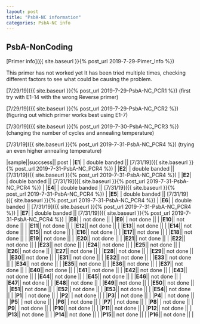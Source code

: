 ```yaml
---
layout: post
title: "PsbA-NC information"
categories: PsbA-NC info
---
```


## PsbA-NonCoding

[Primer info]({{ site.baseurl }}{% post_url 2019-7-29-Pimer_Info %})


This primer has not worked yet
It has been tried multiple times, checking different factors to see what could be causing the problem.

[7/29/19]({{ site.baseurl }}{% post_url 2019-7-29-PsbA-NC_PCR1 %}) (first try with E1-14 with the wrong Reverse primer)

[7/29/19]({{ site.baseurl }}{% post_url 2019-7-29-PsbA-NC_PCR2 %}) (figuring out which primer works best using E1-7)

[7/30/19]({{ site.baseurl }}{% post_url 2019-7-30-PsbA-NC_PCR3 %}) (changing the number of cycles and annealing temperature)

[7/31/19]({{ site.baseurl }}{% post_url 2019-7-31-PsbA-NC_PCR4 %}) (trying an even higher annealing temperature)

|sample||succsess|| post |
|**E1**| | double banded || [7/31/19]({{ site.baseurl }}{% post_url 2019-7-31-PsbA-NC_PCR4 %}) |
|**E2**| | double banded || [7/31/19]({{ site.baseurl }}{% post_url 2019-7-31-PsbA-NC_PCR4 %}) |
|**E2**| | double banded || [7/31/19]({{ site.baseurl }}{% post_url 2019-7-31-PsbA-NC_PCR4 %}) |
|**E4**| | double banded || [7/31/19]({{ site.baseurl }}{% post_url 2019-7-31-PsbA-NC_PCR4 %}) |
|**E5**| | double banded || [7/31/19]({{ site.baseurl }}{% post_url 2019-7-31-PsbA-NC_PCR4 %}) |
|**E6**| | double banded || [7/31/19]({{ site.baseurl }}{% post_url 2019-7-31-PsbA-NC_PCR4 %}) |
|**E7**| | double banded || [7/31/19]({{ site.baseurl }}{% post_url 2019-7-31-PsbA-NC_PCR4 %}) |
|**E8**| | not done ||  |
|**E9**| | not done ||  |
|**E10**|| not done ||  |
|**E11**|| not done ||  |
|**E12**|| not done ||  |
|**E13**|| not done ||  |
|**E14**|| not done ||  |
|**E15**|| not done ||  |
|**E16**|| not done ||  |
|**E17**|| not done ||  |
|**E18**|| not done ||  |
|**E19**|| not done ||  |
|**E20**|| not done ||  |
|**E21**|| not done ||  |
|**E22**|| not done ||  |
|**E23**|| not done ||  |
|**E24**|| not done ||  |
|**E25**|| not done ||  |
|**E26**|| not done ||  |
|**E27**|| not done ||  |
|**E28**|| not done ||  |
|**E29**|| not done ||  |
|**E30**|| not done ||  |
|**E31**|| not done ||  |
|**E32**|| not done ||  |
|**E33**|| not done ||  |
|**E34**|| not done ||  |
|**E35**|| not done ||  |
|**E36**|| not done ||  |
|**E37**|| not done ||  |
|**E40**|| not done ||  |
|**E41**|| not done ||  |
|**E42**|| not done ||  |
|**E43**|| not done ||  |
|**E44**|| not done ||  |
|**E45**|| not done ||  |
|**E46**|| not done ||  |
|**E47**|| not done ||  |
|**E48**|| not done ||  |
|**E49**|| not done ||  |
|**E50**|| not done ||  |
|**E51**|| not done ||  |
|**E52**|| not done ||  |
|**E53**|| not done ||  |
|**E54**|| not done ||  |
|**P1**| | not done ||  |
|**P2**| | not done ||  |
|**P3**| | not done ||  |
|**P4**| | not done ||  |
|**P5**| | not done ||  |
|**P6**| | not done ||  |
|**P7**| | not done ||  |
|**P8**| | not done ||  |
|**P9**| | not done ||  |
|**P10**|| not done ||  |
|**P11**|| not done ||  |
|**P12**|| not done ||  |
|**P13**|| not done ||  |
|**P14**|| not done ||  |
|**P15**|| not done ||  |
|**P16**|| not done ||  |
